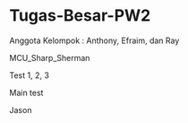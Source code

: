 # Tugas-Besar-PW2
Anggota Kelompok : Anthony, Efraim, dan Ray

MCU_Sharp_Sherman

Test 1, 2, 3

Main test

Jason 